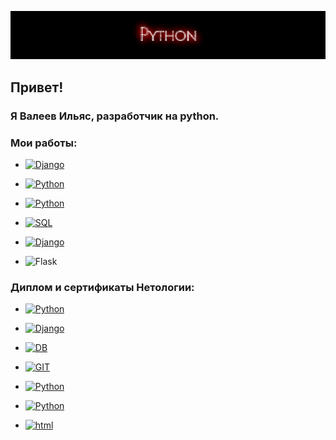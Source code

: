 [![Header](https://github.com/heymaker279/heymaker279/blob/master/assets/Screenshot_103.png)
](https://github.com/heymaker279/heymaker279)

## Привет!  

### Я **Валеев Ильяс**, разработчик на python.  

### Мои работы:  
* [![Django](https://img.shields.io/badge/-Дипломный_проект_"API_сервис_заказа_товаров_для_розничных_сетей"-darkyellow?style=for-the-badge&logo=Django)](https://github.com/heymaker279/python-final-diplom)


* [![Python](https://img.shields.io/badge/-Курсовой_проект_"Резервное_копирование_файлов_на_яндекс_диск"-darkyellow?style=for-the-badge&logo=python)](https://github.com/heymaker279/Final_homework_of_course)

* [![Python](https://img.shields.io/badge/-Командный_курсовой_проект_"VK_Bot_Vkinder_на_python"-darkyellow?style=for-the-badge&logo=python)](https://github.com/heymaker279/adpy-team-diplom-main_26_may_2022)

* [![SQL](https://img.shields.io/badge/-Домашние_работы_"Базы_данных_для_python_разработчиков"-darkyellow?style=for-the-badge&logo=Postgresql)](https://github.com/heymaker279/SQL_homeworks/blob/master/README.md)

* [![Django](https://img.shields.io/badge/-Домашние_работы_по_курсу_"django"-darkyellow?style=for-the-badge&logo=Django)](https://github.com/heymaker279/django_homeworks)

* ![Flask](https://img.shields.io/badge/-Домашние_работы_"flask,_asyncio,_aiohttp,_docker"-darkyellow?style=for-the-badge&logo=Flask)

### Диплом и сертификаты Нетологии:

* [![Python](https://img.shields.io/badge/-Диплом_о_профессиональной_переподготовке-darkyellow?style=for-the-badge&logo=Python)](https://github.com/heymaker279/heymaker279/blob/master/certificates/Диплом%20Валеев%20Ильяс%20ПП%209786.pdf)

* [![Django](https://img.shields.io/badge/-Django:_создание_функциональных_веб_приложений-darkyellow?style=for-the-badge&logo=Django)](https://github.com/heymaker279/heymaker279/blob/master/certificates/Django.pdf)

* [![DB](https://img.shields.io/badge/-Базы_данных_для_Python_разработчиков-darkyellow?style=for-the-badge&logo=Postgresql)](https://github.com/heymaker279/heymaker279/blob/master/certificates/Базы%20данных%20для%20Pyhon%20разработчиков.pdf)

* [![GIT](https://img.shields.io/badge/-Git:_система_контроля_версий-darkyellow?style=for-the-badge&logo=GIT)](https://github.com/heymaker279/heymaker279/blob/master/certificates/GIT%20-%20система%20контроля%20версий.pdf)

* [![Python](https://img.shields.io/badge/-Профессиональная_работа_с_Python-darkyellow?style=for-the-badge&logo=Python)](https://github.com/heymaker279/heymaker279/blob/master/certificates/Профессиональная%20работа%20с%20Python.pdf)

* [![Python](https://img.shields.io/badge/-Основы_языка_программирования_Python-darkyellow?style=for-the-badge&logo=Python)](https://github.com/heymaker279/heymaker279/blob/master/certificates/основы%20языка%20программирования.pdf)

* [![html](https://img.shields.io/badge/-Основы_верстки_сайта-darkyellow?style=for-the-badge&logo=HTML5)](https://github.com/heymaker279/heymaker279/blob/master/certificates/Основы%20верстки%20сайта.pdf)
